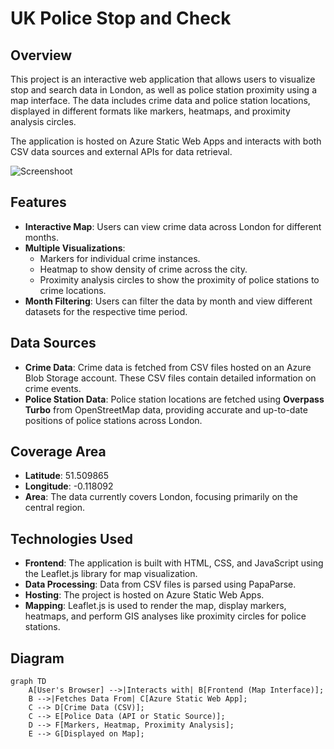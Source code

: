 # UK Police Stop and Check

## Overview

This project is an interactive web application that allows users to visualize stop and search data in London, as well as police station proximity using a map interface. The data includes crime data and police station locations, displayed in different formats like markers, heatmaps, and proximity analysis circles.

The application is hosted on Azure Static Web Apps and interacts with both CSV data sources and external APIs for data retrieval.

![Screenshoot](screenshoot.png)

## Features

- **Interactive Map**: Users can view crime data across London for different months.
- **Multiple Visualizations**:
  - Markers for individual crime instances.
  - Heatmap to show density of crime across the city.
  - Proximity analysis circles to show the proximity of police stations to crime locations.
- **Month Filtering**: Users can filter the data by month and view different datasets for the respective time period.

## Data Sources

- **Crime Data**: Crime data is fetched from CSV files hosted on an Azure Blob Storage account. These CSV files contain detailed information on crime events.
- **Police Station Data**: Police station locations are fetched using **Overpass Turbo** from OpenStreetMap data, providing accurate and up-to-date positions of police stations across London.

## Coverage Area

- **Latitude**: 51.509865
- **Longitude**: -0.118092
- **Area**: The data currently covers London, focusing primarily on the central region.

## Technologies Used

- **Frontend**: The application is built with HTML, CSS, and JavaScript using the Leaflet.js library for map visualization.
- **Data Processing**: Data from CSV files is parsed using PapaParse.
- **Hosting**: The project is hosted on Azure Static Web Apps.
- **Mapping**: Leaflet.js is used to render the map, display markers, heatmaps, and perform GIS analyses like proximity circles for police stations.

## Diagram

```mermaid
graph TD
    A[User's Browser] -->|Interacts with| B[Frontend (Map Interface)];
    B -->|Fetches Data From| C[Azure Static Web App];
    C --> D[Crime Data (CSV)];
    C --> E[Police Data (API or Static Source)];
    D --> F[Markers, Heatmap, Proximity Analysis];
    E --> G[Displayed on Map];
